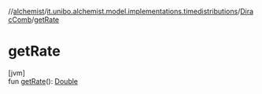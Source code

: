 //[alchemist](../../../index.md)/[it.unibo.alchemist.model.implementations.timedistributions](../index.md)/[DiracComb](index.md)/[getRate](get-rate.md)

# getRate

[jvm]\
fun [getRate](get-rate.md)(): [Double](https://kotlinlang.org/api/latest/jvm/stdlib/kotlin/-double/index.html)
